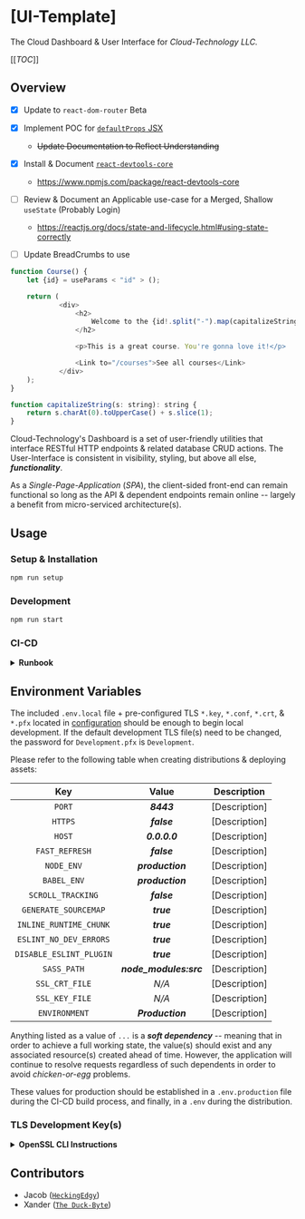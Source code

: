 # [UI-Template] #

The Cloud Dashboard & User Interface for *Cloud-Technology LLC.*

[[_TOC_]]

## Overview ##

- [x] Update to `react-dom-router` Beta
- [x] Implement POC for [`defaultProps` JSX](https://reactjs.org/docs/typechecking-with-proptypes.html)
    - ~~Update Documentation to Reflect Understanding~~
- [x] Install & Document [`react-devtools-core`](https://github.com/facebook/react/tree/main/packages/react-devtools)
    - https://www.npmjs.com/package/react-devtools-core
- [ ] Review & Document an Applicable use-case for a Merged, Shallow `useState` (Probably Login)
    - https://reactjs.org/docs/state-and-lifecycle.html#using-state-correctly

- [ ] Update BreadCrumbs to use

```javascript
function Course() {
    let {id} = useParams < "id" > ();

    return (
            <div>
                <h2>
                    Welcome to the {id!.split("-").map(capitalizeString).join(" ")} course!
                </h2>

                <p>This is a great course. You're gonna love it!</p>

                <Link to="/courses">See all courses</Link>
            </div>
    );
}

function capitalizeString(s: string): string {
    return s.charAt(0).toUpperCase() + s.slice(1);
}
```

Cloud-Technology's Dashboard is a set of user-friendly utilities that interface RESTful HTTP endpoints & related database CRUD actions. The User-Interface is consistent in visibility, styling, but above all else, ***functionality***.

As a *Single-Page-Application* (*SPA*), the client-sided front-end can remain functional so long as the API & dependent endpoints remain online -- largely a benefit from micro-serviced architecture(s).

## Usage ##

### Setup & Installation ###

```bash
npm run setup
```

### Development ###

```bash
npm run start
```

### CI-CD ###

<details>

<summary>
    <strong>
        Runbook
    </strong>
</summary>

---

#### Build ####

<details>

<summary>
    <strong>
        Production
    </strong>
</summary>

<br/>

```bash
source .env.production || true

cat << EOF > .env
PORT="${PORT:-8443}"
HTTPS="${HTTPS:-false}"
HOST="${HOST:-0.0.0.0}"

FAST_REFRESH="${FAST_REFRESH:-false}"

NODE_ENV="${NODE_ENV:-production}"
BABEL_ENV="${BABEL_ENV:-production}"

BROWSERSLIST_DISABLE_CACHE="${BROWSERSLIST_DISABLE_CACHE:-true}"
BROWSERSLIST_CONFIG="${BROWSERSLIST_CONFIG:="configuration/.browserlistrc"}"

SCROLL_TRACKING="${SCROLL_TRACKING:-false}"
GENERATE_SOURCEMAP="${GENERATE_SOURCEMAP:-true}"
INLINE_RUNTIME_CHUNK="${INLINE_RUNTIME_CHUNK:-true}"
ESLINT_NO_DEV_ERRORS="${ESLINT_NO_DEV_ERRORS:-true}"
DISABLE_ESLINT_PLUGIN="${DISABLE_ESLINT_PLUGIN:-true}"

SASS_PATH="${SASS_PATH:-node_modules:src}"

SSL_CRT_FILE="${SSL_CRT_FILE}"
SSL_KEY_FILE="${SSL_KEY_FILE}"

ENVIRONMENT="${ENVIRONMENT:-Production}"

REACT_APP_API="${REACT_APP_API}"
REACT_APP_API_ENDPOINT="${REACT_APP_API_ENDPOINT}"
REACT_APP_WS_ENDPOINT="${REACT_APP_WS_ENDPOINT}"
EOF

npm run build --production
```

</details>

#### Archive ####

<details>

<summary>
    <strong>
        Registry
    </strong>
</summary>

<br/>

```bash
export VERSION="$(printf "%s" "$(cat VERSION)")"

export BASE="${CI_REGISTRY_IMAGE}/${CONTAINER}"
export TARGET="${BASE}/${VERSION}"
export LATEST="${TARGET}:latest"

docker build --no-cache --tag "${TARGET}" --tag "${LATEST}" .
docker login -u "${CI_REGISTRY_USER}" -p "${CI_REGISTRY_PASSWORD}" "${CI_REGISTRY}"
docker push "${TARGET}" && docker push "${LATEST}"
```

</details>

#### Distribution ####

<details>

<summary>
    <strong>
        ECR
    </strong>
</summary>

<br/>

```bash
export VERSION="$(printf "%s" "$(cat VERSION)")"

export AWS_ACCESS_KEY_ID="${AWS_ACCESS_KEY_ID}"
export AWS_SECRET_ACCESS_KEY="${AWS_SECRET_ACCESS_KEY}"

export BASE="${AWS_ACCOUNT_ID}.dkr.ecr.${AWS_DEFAULT_REGION}.amazonaws.com/${CONTAINER}"
export TARGET="${BASE}:${VERSION}"
export LATEST="${BASE}:latest"

docker build --no-cache --tag "${TARGET}" --tag "${LATEST}" .

export URL="${AWS_ACCOUNT_ID}.dkr.ecr.${AWS_DEFAULT_REGION}.amazonaws.com"
export PASSWORD="$(aws ecr get-login-password --region ${AWS_DEFAULT_REGION})"

aws ecr create-repository --repository-name "${CONTAINER}" --region "${AWS_DEFAULT_REGION}" || true
printf "%s\n" "${PASSWORD}" | docker login "${URL}" --username AWS --password-stdin

docker push "${TARGET}" && docker push "${LATEST}"
```

</details>

#### Deployment ####

<details>

<summary>
    <strong>
        Stack
    </strong>
</summary>

<br/>

```bash
aws cloudformation create-stack --stack-name "${STACK}" \
    --template-body "file://Stack.Yaml"

# --> Update

aws cloudformation update-stack --stack-name "${STACK}" \
    --template-body "file://Stack.Yaml"

# --> Waiter(s)

aws cloudformation wait stack-create-complete \
    --stack-name "${STACK}" || true

aws cloudformation wait stack-delete-complete \
    --stack-name "${STACK}" || true

aws cloudformation wait stack-exists \
    --stack-name "${STACK}" || true

aws cloudformation wait stack-import-complete \
    --stack-name "${STACK}" || true

aws cloudformation wait stack-rollback-complete \
    --stack-name "${STACK}" || true

aws cloudformation wait stack-update-complete \
    --stack-name "${STACK}" || true
```

</details>

</details>

## Environment Variables ##

The included `.env.local` file + pre-configured TLS `*.key`, `*.conf`,
`*.crt`, & `*.pfx` located in [configuration](./configuration) should be enough to begin local development. If the default development TLS file(s) need to be changed, the password for `Development.pfx` is `Development`.

Please refer to the following table when creating distributions & deploying assets:

|             Key           |         Value          |  Description  |
|:-------------------------:|:----------------------:|:-------------:|
| `PORT`                    | **_8443_**             | [Description] |
| `HTTPS`                   | **_false_**            | [Description] |
| `HOST`                    | **_0.0.0.0_**          | [Description] |
| `FAST_REFRESH`            | **_false_**            | [Description] |
| `NODE_ENV`                | **_production_**       | [Description] |
| `BABEL_ENV`               | **_production_**       | [Description] |
| `SCROLL_TRACKING`         | **_false_**            | [Description] |
| `GENERATE_SOURCEMAP`      | **_true_**             | [Description] |
| `INLINE_RUNTIME_CHUNK`    | **_true_**             | [Description] |
| `ESLINT_NO_DEV_ERRORS`    | **_true_**             | [Description] |
| `DISABLE_ESLINT_PLUGIN`   | **_true_**             | [Description] |
| `SASS_PATH`               | **_node_modules:src_** | [Description] |
| `SSL_CRT_FILE`            |  _N/A_                 | [Description] |
| `SSL_KEY_FILE`            |  _N/A_                 | [Description] |
| `ENVIRONMENT`             | **_Production_**       | [Description] |

Anything listed as a value of `...` is a ***soft dependency*** -- meaning that in order to achieve a full working state, the value(s) should exist and any associated resource(s)
created ahead of time. However, the application will continue to resolve requests regardless of such dependents in order to avoid *chicken-or-egg* problems.

These values for production should be established in a `.env.production` file during the CI-CD build process, and finally, in a `.env` during the distribution.

### TLS Development Key(s) ###

<details>

<summary>
    <strong>
        OpenSSL CLI Instructions
    </strong>
</summary>

<br/>

```bash
#!/bin/bash --posix

#
# A CSR or Certificate Signing request is a block of encoded text that is given to a Certificate Authority
# when applying for an SSL Certificate. It is usually generated on the server where the certificate will be
# installed and contains information that will be included in the certificate such as the organization name,
# common name (domain name), locality, and country. It also contains the public key that will be included in
# the certificate. A private key is usually created at the same time that you create the CSR, making a key pair.
#
# CSRs are generally encoded using ASN.1 according to the PKCS #10 specification.
#

# ... export SUB="/C=US/ST=MN/O=Cloud Technology LLC./CN=localhost/subjectAltName=DNS:*.nexus.cloud-technology.io,DNS:nexus.cloud-technology.io,localhost,0.0.0.0"
# ...
# ... openssl req -x509 -newkey rsa:8192 -nodes -sha256   \
# ...     -days 365 -passin "pass:Development"            \
# ...         -subj "${SUB}" -keyout Development.key      \
# ...             -out Development.pem

# --> Debian & Ubuntu
# ... sudo apt install libnss3-tools --yes

# --> OS Agnostic
cat << "EOF" | tee Development.conf
[ req ]
prompt              = no
default_bits        = 2048
default_keyfile     = Development.pem
distinguished_name  = subject
req_extensions      = req_ext
x509_extensions     = x509_ext
string_mask         = utf8only

# RFC 4514, RFC 4519

[ subject ]
countryName              = US
stateOrProvinceName      = MN
localityName             = Minneapolis
organizationName         = Localhost

# Friendly Name

commonName          = Development Certificate
emailAddress        = development@localhost.com

[ x509_ext ]

subjectKeyIdentifier        = hash
authorityKeyIdentifier      = keyid,issuer
basicConstraints        = CA:FALSE
keyUsage                = digitalSignature, keyEncipherment
subjectAltName          = @alternate_names
nsComment               = "OpenSSL Generated Certificate"

# RFC 5280, Section 4.2.1.12 makes EKU optional

[ req_ext ]

subjectKeyIdentifier        = hash

basicConstraints            = CA:FALSE
keyUsage                    = digitalSignature, keyEncipherment
subjectAltName              = @alternate_names
nsComment                   = "OpenSSL Generated Certificate"

# CA/Browser Baseline Requirements, Appendix (B)(3)(G)

[ alternate_names ]

DNS.1       = localhost
DNS.7       = 127.0.0.1

# IPv6 localhost
# DNS.8     = ::1
EOF

openssl req -config Development.conf -new -x509 -sha256 -newkey rsa:2048 -nodes \
    -days "1024" -keyout "Development.key" -out "Development.crt"

openssl pkcs12 -export -out "Development.pfx" -inkey "Development.key" -in "Development.crt"

# --> MacOS Only
# ... sudo security -v add-trusted-cert -d -r trustRoot -k /Library/Keychains/System.keychain Development.crt

# --> Debian & Ubuntu
# ... pk12util -d "sql:${HOME}/.pki/nssdb" -i Development.pfx
# ... certutil -d sql:$HOME/.pki/nssdb -A -t "P,," -n "Development Certificate" -i Development.crt

# Reference
#   - https://stackoverflow.com/questions/7580508/getting-chrome-to-accept-self-signed-localhost-certificate
```

</details>

## Contributors ##

- Jacob ([`HeckingEdgy`](noreply@cloudhybrid.io))
- Xander ([`The Duck-Byte`](noreply@cloudhybrid.io)) 